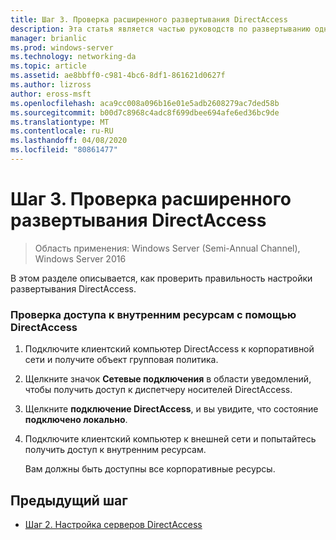 ```yaml
---
title: Шаг 3. Проверка расширенного развертывания DirectAccess
description: Эта статья является частью руководств по развертыванию одного сервера DirectAccess с дополнительными параметрами для Windows Server 2016.
manager: brianlic
ms.prod: windows-server
ms.technology: networking-da
ms.topic: article
ms.assetid: ae8bbff0-c981-4bc6-8df1-861621d0627f
ms.author: lizross
author: eross-msft
ms.openlocfilehash: aca9cc008a096b16e01e5adb2608279ac7ded58b
ms.sourcegitcommit: b00d7c8968c4adc8f699dbee694afe6ed36bc9de
ms.translationtype: MT
ms.contentlocale: ru-RU
ms.lasthandoff: 04/08/2020
ms.locfileid: "80861477"
---
```

# <a name="step-3-verify-the-advanced-directaccess-deployment"></a>Шаг 3. Проверка расширенного развертывания DirectAccess

>Область применения: Windows Server (Semi-Annual Channel), Windows Server 2016

В этом разделе описывается, как проверить правильность настройки развертывания DirectAccess.  
  
### <a name="to-verify-access-to-internal-resources-through-directaccess"></a>Проверка доступа к внутренним ресурсам с помощью DirectAccess  
  
1.  Подключите клиентский компьютер DirectAccess к корпоративной сети и получите объект групповая политика.  
  
2.  Щелкните значок **Сетевые подключения** в области уведомлений, чтобы получить доступ к диспетчеру носителей DirectAccess.  
  
3.  Щелкните **подключение DirectAccess**, и вы увидите, что состояние **подключено локально**.  
  
4.  Подключите клиентский компьютер к внешней сети и попытайтесь получить доступ к внутренним ресурсам.  
  
    Вам должны быть доступны все корпоративные ресурсы.  
  
## <a name="previous-step"></a><a name="BKMK_Links"></a>Предыдущий шаг  
  
-   [Шаг 2. Настройка серверов DirectAccess](Step-2-Configuring-DirectAccess-Servers.md)  
  


